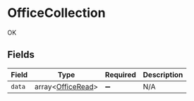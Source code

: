 # OfficeCollection

OK


## Fields

| Field                                                  | Type                                                   | Required                                               | Description                                            |
| ------------------------------------------------------ | ------------------------------------------------------ | ------------------------------------------------------ | ------------------------------------------------------ |
| `data`                                                 | array<[OfficeRead](../../models/shared/OfficeRead.md)> | :heavy_minus_sign:                                     | N/A                                                    |